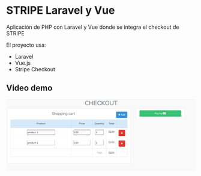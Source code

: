# STRIPE Laravel y Vue
 
Aplicación de PHP con Laravel y Vue donde se integra el checkout de STRIPE

El proyecto usa:

- Laravel
- Vue.js
- Stripe Checkout

## Video demo

[![stripe-checkout-app](https://github.com/oscarlira090/stripe-checkout-app/blob/main/checkout.PNG)](https://youtu.be/DcUcvKfMr4o)

